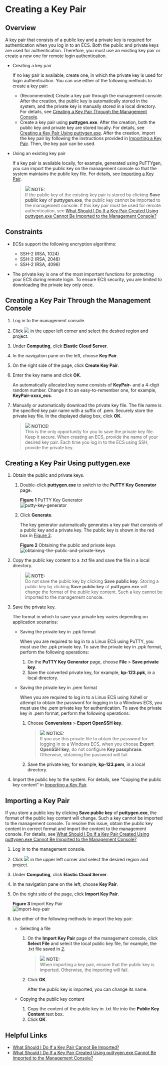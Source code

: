 # Creating a Key Pair<a name="EN-US_TOPIC_0014250631"></a>

## Overview<a name="section4859995204421"></a>

A key pair that consists of a public key and a private key is required for authentication when you log in to an ECS. Both the public and private keys are used for authentication. Therefore, you must use an existing key pair or create a new one for remote login authentication.

-   Creating a key pair

    If no key pair is available, create one, in which the private key is used for login authentication. You can use either of the following methods to create a key pair:

    -   \(Recommended\) Create a key pair through the management console. After the creation, the public key is automatically stored in the system, and the private key is manually stored in a local directory. For details, see  [Creating a Key Pair Through the Management Console](#section35336147204538).
    -   Create a key pair using  **puttygen.exe**. After the creation, both the public key and private key are stored locally. For details, see  [Creating a Key Pair Using puttygen.exe](#section38463609165715). After the creation, import the key pair by following the instructions provided in  [Importing a Key Pair](#section62005706143441). Then, the key pair can be used.

-   Using an existing key pair

    If a key pair is available locally, for example, generated using PuTTYgen, you can import the public key on the management console so that the system maintains the public key file. For details, see  [Importing a Key Pair](#section62005706143441).

    >![](public_sys-resources/icon-note.gif) **NOTE:**   
    >If the public key of the existing key pair is stored by clicking  **Save public key**  of  **puttygen.exe**, the public key cannot be imported to the management console. If this key pair must be used for remote authentication, see  [What Should I Do If a Key Pair Created Using puttygen.exe Cannot Be Imported to the Management Console?](what-should-i-do-if-a-key-pair-created-using-puttygen-exe-cannot-be-imported-to-the-management-conso.md)  


## Constraints<a name="section57670118165256"></a>

-   ECSs support the following encryption algorithms:
    -   SSH-2 \(RSA, 1024\)
    -   SSH-2 \(RSA, 2048\)
    -   SSH-2 \(RSA, 4096\)

-   The private key is one of the most important functions for protecting your ECS during remote login. To ensure ECS security, you are limited to downloading the private key only once.

## Creating a Key Pair Through the Management Console<a name="section35336147204538"></a>

1.  Log in to the management console.
2.  Click  ![](figures/icon-region-0.png)  in the upper left corner and select the desired region and project.
3.  Under  **Computing**, click  **Elastic Cloud Server**.
4.  In the navigation pane on the left, choose  **Key Pair**.
5.  On the right side of the page, click  **Create Key Pair**.
6.  Enter the key name and click  **OK**.

    An automatically allocated key name consists of  **KeyPair-**  and a 4-digit random number. Change it to an easy-to-remember one, for example,  **KeyPair-xxxx\_ecs**.

7.  Manually or automatically download the private key file. The file name is the specified key pair name with a suffix of .pem. Securely store the private key file. In the displayed dialog box, click  **OK**.

    >![](public_sys-resources/icon-notice.gif) **NOTICE:**   
    >This is the only opportunity for you to save the private key file. Keep it secure. When creating an ECS, provide the name of your desired key pair. Each time you log in to the ECS using SSH, provide the private key.  


## Creating a Key Pair Using  **puttygen.exe**<a name="section38463609165715"></a>

1.  Obtain the public and private keys.
    1.  Double-click  **puttygen.exe**  to switch to the  **PuTTY Key Generator**  page.

        **Figure  1**  PuTTY Key Generator<a name="en-us_topic_0037960038_fig4490538015580"></a>  
        ![](figures/putty-key-generator.png "putty-key-generator")

    2.  Click  **Generate**.

        The key generator automatically generates a key pair that consists of a public key and a private key. The public key is shown in the red box in  [Figure 2](#en-us_topic_0037960038_fig4678746517750).

        **Figure  2**  Obtaining the public and private keys<a name="en-us_topic_0037960038_fig4678746517750"></a>  
        ![](figures/obtaining-the-public-and-private-keys.png "obtaining-the-public-and-private-keys")

2.  <a name="li24584709151818"></a>Copy the public key content to a .txt file and save the file in a local directory.

    >![](public_sys-resources/icon-note.gif) **NOTE:**   
    >Do not save the public key by clicking  **Save public key**. Storing a public key by clicking  **Save public key**  of  **puttygen.exe**  will change the format of the public key content. Such a key cannot be imported to the management console.  

3.  Save the private key.

    The format in which to save your private key varies depending on application scenarios:

    -   Saving the private key in .ppk format

        When you are required to log in to a Linux ECS using PuTTY, you must use the .ppk private key. To save the private key in .ppk format, perform the following operations:

        1.  On the  **PuTTY Key Generator**  page, choose  **File**  \>  **Save private key**.
        2.  Save the converted private key, for example,  **kp-123.ppk**, in a local directory.

    -   Saving the private key in .pem format

        When you are required to log in to a Linux ECS using Xshell or attempt to obtain the password for logging in to a Windows ECS, you must use the .pem private key for authentication. To save the private key in .pem format, perform the following operations:

        1.  Choose  **Conversions**  \>  **Export OpenSSH key**.

            >![](public_sys-resources/icon-notice.gif) **NOTICE:**   
            >If you use this private file to obtain the password for logging in to a Windows ECS, when you choose  **Export OpenSSH key**, do not configure  **Key passphrase**. Otherwise, obtaining the password will fail.  

        2.  Save the private key, for example,  **kp-123.pem**, in a local directory.

4.  Import the public key to the system. For details, see "Copying the public key content" in  [Importing a Key Pair](#section62005706143441).

## Importing a Key Pair<a name="section62005706143441"></a>

If you store a public key by clicking  **Save public key**  of  **puttygen.exe**, the format of the public key content will change. Such a key cannot be imported to the management console. To resolve this issue, obtain the public key content in correct format and import the content to the management console. For details, see  [What Should I Do If a Key Pair Created Using puttygen.exe Cannot Be Imported to the Management Console?](what-should-i-do-if-a-key-pair-created-using-puttygen-exe-cannot-be-imported-to-the-management-conso.md)

1.  Log in to the management console.
2.  Click  ![](figures/icon-region-0.png)  in the upper left corner and select the desired region and project.
3.  Under  **Computing**, click  **Elastic Cloud Server**.
4.  In the navigation pane on the left, choose  **Key Pair**.
5.  On the right side of the page, click  **Import Key Pair**.

    **Figure  3**  Import Key Pair<a name="fig30209536143442"></a>  
    ![](figures/import-key-pair.png "import-key-pair")

6.  Use either of the following methods to import the key pair:
    -   Selecting a file
        1.  On the  **Import Key Pair**  page of the management console, click  **Select File**  and select the local public key file, for example, the .txt file saved in  [2](#li24584709151818).

            >![](public_sys-resources/icon-note.gif) **NOTE:**   
            >When importing a key pair, ensure that the public key is imported. Otherwise, the importing will fail.  

        2.  Click  **OK**.

            After the public key is imported, you can change its name.

    -   Copying the public key content
        1.  Copy the content of the public key in .txt file into the  **Public Key Content**  text box.
        2.  Click  **OK**.



## Helpful Links<a name="section6289800511384"></a>

-   [What Should I Do If a Key Pair Cannot Be Imported?](what-should-i-do-if-a-key-pair-cannot-be-imported.md)
-   [What Should I Do If a Key Pair Created Using puttygen.exe Cannot Be Imported to the Management Console?](what-should-i-do-if-a-key-pair-created-using-puttygen-exe-cannot-be-imported-to-the-management-conso.md)

